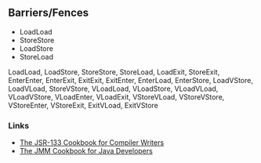 ## Barriers/Fences

- LoadLoad 
- StoreStore
- LoadStore
- StoreLoad 

LoadLoad, LoadStore, StoreStore, StoreLoad, LoadExit, StoreExit, EnterEnter, EnterExit, ExitExit, ExitEnter, EnterLoad, EnterStore, LoadVStore, LoadVLoad, StoreVStore, VLoadLoad, VLoadStore, VLoadVLoad, VLoadVStore, VLoadEnter, VLoadExit, VStoreVLoad, VStoreVStore, VStoreEnter, VStoreExit, ExitVLoad, ExitVStore

### Links
- [The JSR-133 Cookbook for Compiler Writers](http://gee.cs.oswego.edu/dl/jmm/cookbook.html)
- [The JMM Cookbook for Java Developers](https://giltene.github.io/DeveloperJMMCookbook/)

